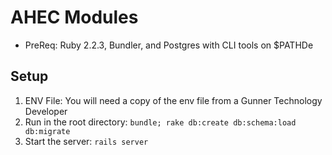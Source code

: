 # AHEC Modules
* PreReq: Ruby 2.2.3, Bundler, and Postgres with CLI tools on $PATHDe

## Setup
 1. ENV File: You will need a copy of the env file from a Gunner Technology Developer
 1. Run in the root directory: `bundle; rake db:create db:schema:load db:migrate`
 1. Start the server: `rails server`
